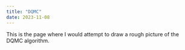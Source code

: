 ```yaml
---
title: "DQMC"
date: 2023-11-08
---
```


This is the page where I would attempt to draw a rough picture of the DQMC algorithm.

